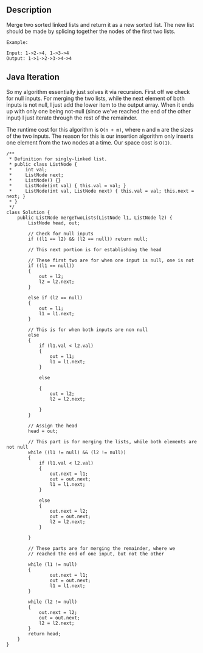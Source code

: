 ## Description

Merge two sorted linked lists and return it as a new sorted list. The new list should be made by splicing together the nodes of the first two lists.

```
Example:

Input: 1->2->4, 1->3->4
Output: 1->1->2->3->4->4
```

## Java Iteration

So my algorithm essentially just solves it via recursion. First off we check for null inputs. For merging the two lists, while the next element of both inputs is not null, I just add the lower item to the output array. When it ends up with only one being not-null (since we've reached the end of the other input) I just iterate through the rest of the remainder.

The runtime cost for this algorithm is `O(n + m)`, where `n` and `m` are the sizes of the two inputs. The reason for this is our insertion algorithm only inserts one element from the two nodes at a time. Our space cost is `O(1)`. 

```
/**
 * Definition for singly-linked list.
 * public class ListNode {
 *     int val;
 *     ListNode next;
 *     ListNode() {}
 *     ListNode(int val) { this.val = val; }
 *     ListNode(int val, ListNode next) { this.val = val; this.next = next; }
 * }
 */
class Solution {
    public ListNode mergeTwoLists(ListNode l1, ListNode l2) {
        ListNode head, out;
        
        // Check for null inputs
        if ((l1 == l2) && (l2 == null)) return null;
        
        // This next portion is for establishing the head
        
        // These first two are for when one input is null, one is not
        if ((l1 == null))
        {
            out = l2;
            l2 = l2.next;
        }
        
        else if (l2 == null)
        {
            out = l1;
            l1 = l1.next;
        }
        
        // This is for when both inputs are non null
        else
        {
            if (l1.val < l2.val)
            {
                out = l1;
                l1 = l1.next;
            }
        
            else
        
            {
                out = l2;
                l2 = l2.next;
        
            }
        }
        
        // Assign the head
        head = out;
        
        // This part is for merging the lists, while both elements are not null
        while ((l1 != null) && (l2 != null))
        {
            if (l1.val < l2.val)
            {
                out.next = l1;
                out = out.next;
                l1 = l1.next;
            }
            
            else
            {
                out.next = l2;
                out = out.next;
                l2 = l2.next;
            }

        }
        
        // These parts are for merging the remainder, where we 
        // reached the end of one input, but not the other
        
        while (l1 != null)
        {
                out.next = l1;
                out = out.next;
                l1 = l1.next;           
        }
        
        while (l2 != null)
        {
            out.next = l2;
            out = out.next;
            l2 = l2.next;        
        }       
        return head;
    }
}
```